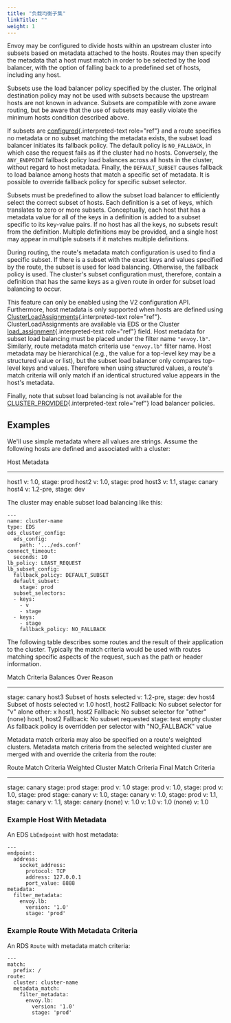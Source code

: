 ```yaml
---
title: "负载均衡子集"
linkTitle: ""
weight: 1
---
```


Envoy may be configured to divide hosts within an upstream cluster into
subsets based on metadata attached to the hosts. Routes may then specify
the metadata that a host must match in order to be selected by the load
balancer, with the option of falling back to a predefined set of hosts,
including any host.

Subsets use the load balancer policy specified by the cluster. The
original destination policy may not be used with subsets because the
upstream hosts are not known in advance. Subsets are compatible with
zone aware routing, but be aware that the use of subsets may easily
violate the minimum hosts condition described above.

If subsets are
[configured](envoy_v3_api_field_config.cluster.v3.Cluster.lb_subset_config){.interpreted-text
role="ref"} and a route specifies no metadata or no subset matching the
metadata exists, the subset load balancer initiates its fallback policy.
The default policy is `NO_FALLBACK`, in which case the request fails as
if the cluster had no hosts. Conversely, the `ANY_ENDPOINT` fallback
policy load balances across all hosts in the cluster, without regard to
host metadata. Finally, the `DEFAULT_SUBSET` causes fallback to load
balance among hosts that match a specific set of metadata. It is
possible to override fallback policy for specific subset selector.

Subsets must be predefined to allow the subset load balancer to
efficiently select the correct subset of hosts. Each definition is a set
of keys, which translates to zero or more subsets. Conceptually, each
host that has a metadata value for all of the keys in a definition is
added to a subset specific to its key-value pairs. If no host has all
the keys, no subsets result from the definition. Multiple definitions
may be provided, and a single host may appear in multiple subsets if it
matches multiple definitions.

During routing, the route\'s metadata match configuration is used to
find a specific subset. If there is a subset with the exact keys and
values specified by the route, the subset is used for load balancing.
Otherwise, the fallback policy is used. The cluster\'s subset
configuration must, therefore, contain a definition that has the same
keys as a given route in order for subset load balancing to occur.

This feature can only be enabled using the V2 configuration API.
Furthermore, host metadata is only supported when hosts are defined
using
[ClusterLoadAssignments](envoy_v3_api_msg_config.endpoint.v3.ClusterLoadAssignment){.interpreted-text
role="ref"}. ClusterLoadAssignments are available via EDS or the Cluster
[load_assignment](envoy_v3_api_field_config.cluster.v3.Cluster.load_assignment){.interpreted-text
role="ref"} field. Host metadata for subset load balancing must be
placed under the filter name `"envoy.lb"`. Similarly, route metadata
match criteria use `"envoy.lb"` filter name. Host metadata may be
hierarchical (e.g., the value for a top-level key may be a structured
value or list), but the subset load balancer only compares top-level
keys and values. Therefore when using structured values, a route\'s
match criteria will only match if an identical structured value appears
in the host\'s metadata.

Finally, note that subset load balancing is not available for the
[CLUSTER_PROVIDED](envoy_v3_api_enum_value_config.cluster.v3.Cluster.LbPolicy.CLUSTER_PROVIDED){.interpreted-text
role="ref"} load balancer policies.

## Examples

We\'ll use simple metadata where all values are strings. Assume the
following hosts are defined and associated with a cluster:

Host Metadata

---

host1 v: 1.0, stage: prod
host2 v: 1.0, stage: prod
host3 v: 1.1, stage: canary
host4 v: 1.2-pre, stage: dev

The cluster may enable subset load balancing like this:

    ---
    name: cluster-name
    type: EDS
    eds_cluster_config:
      eds_config:
        path: '.../eds.conf'
    connect_timeout:
      seconds: 10
    lb_policy: LEAST_REQUEST
    lb_subset_config:
      fallback_policy: DEFAULT_SUBSET
      default_subset:
        stage: prod
      subset_selectors:
      - keys:
        - v
        - stage
      - keys:
        - stage
        fallback_policy: NO_FALLBACK

The following table describes some routes and the result of their
application to the cluster. Typically the match criteria would be used
with routes matching specific aspects of the request, such as the path
or header information.

Match Criteria Balances Over Reason

---

stage: canary host3 Subset of hosts selected
v: 1.2-pre, stage: dev host4 Subset of hosts selected
v: 1.0 host1, host2 Fallback: No subset selector for \"v\" alone
other: x host1, host2 Fallback: No subset selector for \"other\"
(none) host1, host2 Fallback: No subset requested
stage: test empty cluster As fallback policy is overridden per selector with \"NO_FALLBACK\" value

Metadata match criteria may also be specified on a route\'s weighted
clusters. Metadata match criteria from the selected weighted cluster are
merged with and override the criteria from the route:

Route Match Criteria Weighted Cluster Match Criteria Final Match Criteria

---

stage: canary stage: prod stage: prod
v: 1.0 stage: prod v: 1.0, stage: prod
v: 1.0, stage: prod stage: canary v: 1.0, stage: canary
v: 1.0, stage: prod v: 1.1, stage: canary v: 1.1, stage: canary
(none) v: 1.0 v: 1.0
v: 1.0 (none) v: 1.0

### Example Host With Metadata

An EDS `LbEndpoint` with host metadata:

    ---
    endpoint:
      address:
        socket_address:
          protocol: TCP
          address: 127.0.0.1
          port_value: 8888
    metadata:
      filter_metadata:
        envoy.lb:
          version: '1.0'
          stage: 'prod'

### Example Route With Metadata Criteria

An RDS `Route` with metadata match criteria:

    ---
    match:
      prefix: /
    route:
      cluster: cluster-name
      metadata_match:
        filter_metadata:
          envoy.lb:
            version: '1.0'
            stage: 'prod'
